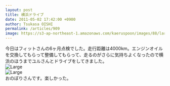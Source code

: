 ```yaml
---
layout: post
title: 横浜ドライブ
date: 2011-05-02 17:42:00 +0900
author: Tsukasa OISHI
permalink: /articles/909
image: https://s3-ap-northeast-1.amazonaws.com/kaeruspoon/images/88/large.jpg?1304325673
---
```



今日はフィットさんの6ヶ月点検でした。走行距離は4000km。エンジンオイルを交換してもらって整備してもらって、走るのがさらに気持ちよくなったので横浜のほうまでユルさんとドライブをしてきました。  
 ![Large](https://s3-ap-northeast-1.amazonaws.com/kaeruspoon/images/88/large.jpg?1304325673)  
 ![Large](https://s3-ap-northeast-1.amazonaws.com/kaeruspoon/images/89/large.jpg?1304325727)  
おのぼりさんです。楽しかった。  

